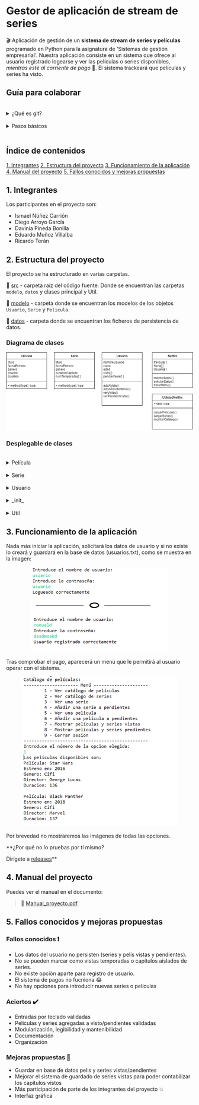 # Gestor de aplicación de stream de series

:clapper: Aplicación de gestión de un **sistema de stream de series y películas** programado en Python para la asignatura de 'Sistemas de gestión empresarial'. Nuestra aplicación consiste en un sistema que ofrece al usuario registrado logearse y ver las películas o series disponibles, *mientras esté al corriente de pago* :money_with_wings:. El sistema trackeará que películas y series ha visto.

## Guía para colaborar
<br>

<details>
     <summary>¿Qué es git?</summary>
 <p>

Git es un **sistema de control de versiones** (vcs) que permite la colaboración entre programadores de forma simultánea solucionando y facilitando muchísimo la *integración* del código fuente de los contribuidores. Su funcionamiento consiste en la creación de versiones del proyecto llamados *commits*. Los proyectos pueden seguir diferentes *ramas* según la funcionalidad que se esté implementando o el contribuidor que la esté actualizando. Las diferentes ramas pueden fusionarse a otras ramas, o la rama principal *'master'* e integrar las funcionalidades de ambas ramas en una nueva línea troncal. Abajo podéis ver una ilustración de un arbol versiones de Git.

<br>   
<img src="https://i.stack.imgur.com/DOXN0.png" alt="">

  </li>
      </p></details><br>

 <details>
     <summary>Pasos básicos</summary>
 <p>

#### Descargarte el proyecto de nuevo
  1. :arrow_down: Abre una terminal en el directorio del workspace e introduce: `git clone https://github.com/ismenc/python-gestor-series`

#### Actualizar si ya lo tienes descargado
  1. :open_file_folder: Abre una terminal en el directorio del proyecto
  2. :heavy_check_mark: Colócate en tu rama mediante `git checkout -b tu-nombre`
  3. :recycle: Descárgate tu última versión con `git pull origin tu-nombre`

#### Subir tus versiones después de trabajar
  1. :memo: Trabaja con eclipse o como lo quieras hacer
  2. :open_file_folder: Abre una terminal en el directorio del proyecto
  3. :heavy_check_mark: Si no lo has hecho, colócate en tu rama mediante `git checkout -b tu-nombre`
  4.  :exclamation: Haz tu nueva version con `git commit -am "Resumen de cambios"`
  5. :arrow_up: Sube tus versiones con `git push origin tu-nombre`
  </li>
      </p></details>
	  <br>

## Índice de contenidos

[1. Integrantes](#integrantes)
[2. Estructura del proyecto](#estructura-del-proyecto)
[3. Funcionamiento de la aplicación](#funcionamiento-de-la-aplicación)
[4. Manual del proyecto](#manual-del-proyecto)
[5. Fallos conocidos y mejoras propuestas](#fallos-conocidos-y-mejoras-propuestas)

## 1. Integrantes

Los participantes en el proyecto son:
* Ismael Núñez Carrión
* Diego Arroyo García
* Davinia Pineda Bonilla
* Eduardo Muñoz Villalba
* Ricardo Terán

## 2. Estructura del proyecto

El proyecto se ha estructurado en varias carpetas.

:open_file_folder: [src](src/) - carpeta raíz del código fuente. Donde se encuentran las carpetas `modelo`, `datos` y clases principal y Util.

:open_file_folder: [modelo](src/modelo/) - carpeta donde se encuentran los modelos de los objetos `Usuario`, `Serie` y `Pelicula`.

:open_file_folder: [datos](src/datos/) - carpeta donde se encuentran los ficheros de persistencia de datos.

### Diagrama de clases

<img src="doc/diagrama-clases.png" alt="">

### Desplegable de clases
<br>

<details>
     <summary>Película</summary>
 <p>

Clase que define la estructura de los objetos película que tiene los atributos título, género, director, duración y fecha de estreno.

 </p>
 </details><br>

<details>
     <summary>Serie</summary>
 <p>

Clase que define la estructura de datos del objeto serie que dispone de los atributos título, género, fecha de estreno, duración media de los capítulos y capítulos y temporadas hasta la fecha.

 </p>
 </details><br>

 <details>
     <summary>Usuario</summary>
 <p>

Clase que almacena los datos del usuario; así como su nombre, clave, edad y dos listas para guardar tanto las series o películas vistas como las marcadas en pendientes de ver. Tambien dispone de unos métodos para añadir dichas series o películas a sendos arrays o visualizar el contenido de estos.

 </p>
 </details><br>

 <details>
     <summary>_init_</summary>
 <p>

Programa principal que contiene la línea de ejecución de nuestro programa

 </p>
 </details><br>

 <details>
     <summary>Util</summary>
 <p>

Clase que provee a la principal de los métodos estáticos para interactuar con el usuario y gestionar los objetos.
* `loguear(user, password)` - nos permite logearnos si el usuario está en la base de datos o lo registra si no está
* `mostrar_menu()` - muestra el menú con las opciones por pantalla
* `tratar_menu()` - función que resuelve toda la casuística correspondiente a la opción elegida por el usuario
* `leerEntero()` - solicita un número entero que sea validado
* `cargarCatalogoPeliculas()` - carga las películas en el fichero X en memoria
* `cargarCatalogoSeries()` - carga las series en el fichero X en memoria
* `mostrarLista(msg, lista)` - muestra por pantalla el mensaje y a continuación la lista de películas o series que le pasemos

 </p>
 </details>

 ## 3. Funcionamiento de la aplicación

 Nada más iniciar la aplicación, solicitará los datos de usuario y si no existe lo creará y guardará en la base de datos (usuarios.txt), como se muestra en la imagen:

 <p align="center"><img src="doc/login.png" alt=""></p>

 Tras comprobar el pago, aparecerá un menú que le permitirá al usuario operar con el sistema.

 <p align="center"><img src="doc/menu-principal.png" alt=""></p>

 Por brevedad no mostraremos las imágenes de todas las opciones.

 **¿Por qué no lo pruebas por tí mismo?

 Dirígete a [releases](https://github.com/ismenc/python-gestor-series/releases)**


 ## 4. Manual del proyecto

 Puedes ver el manual en el documento:
 > :book: [Manual_proyecto.pdf](doc/manual_proyecto.pdf)

 ## 5. Fallos conocidos y mejoras propuestas

 ### Fallos conocidos :exclamation:

 * Los datos del usuario no persisten (series y pelis vistas y pendientes).
 * No se pueden marcar como vistas temporadas o capítulos aislados de series.
 * No existe opción aparte para registro de usuario.
 * El sistema de pagos no fucniona :joy:
 * No hay opciones para introducir nuevas series o películas

 ### Aciertos :heavy_check_mark:

 * Entradas por teclado validadas
 * Peliculas y series agregadas a visto/pendientes validadas
 * Modularización, legibilidad y mantenibilidad
 * Documentación
 * Organización

 ### Mejoras propuestas :wrench:

 * Guardar en base de datos pelis y series vistas/pendientes
 * Mejorar el sistema de guardado de series vistas para poder contabilizar los capítulos vistos
 * Más participación de parte de los integrantes del proyecto :boom:
 * Interfaz gráfica
